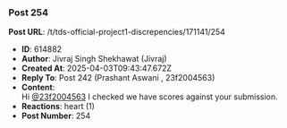 ### Post 254
**Post URL**: /t/tds-official-project1-discrepencies/171141/254
- **ID**: 614882
- **Author**: Jivraj Singh Shekhawat (Jivraj)
- **Created At**: 2025-04-03T09:43:47.672Z
- **Reply To**: Post 242 (Prashant Aswani , 23f2004563)
- **Content**:  
  Hi <a class="mention" href="/u/23f2004563">@23f2004563</a>
I checked we have scores against your submission.
- **Reactions**: heart (1)
- **Post Number**: 254

